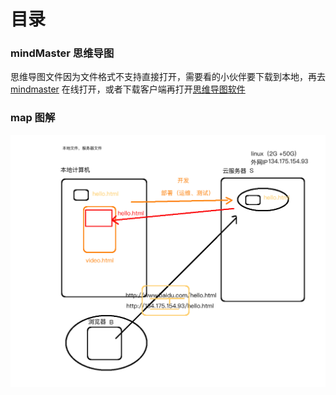 # 目录
### mindMaster 思维导图
思维导图文件因为文件格式不支持直接打开，需要看的小伙伴要下载到本地，再去[mindmaster](https://mm.edrawsoft.cn/files)  在线打开，或者下载客户端再打开[思维导图软件](https://www.edrawsoft.cn/download/mindmaster/)
### map 图解
![BS架构](map/BS架构.png)
